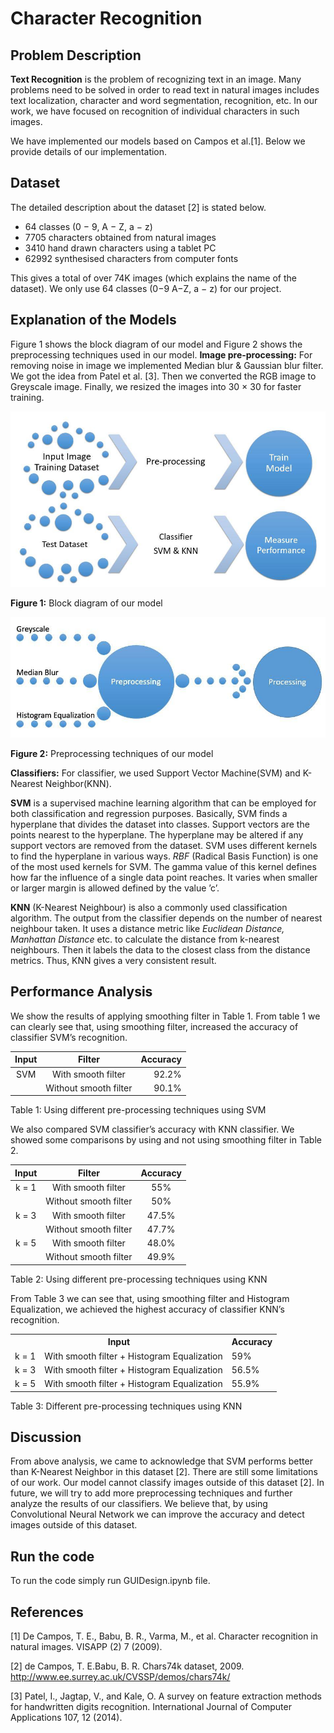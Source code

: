 # Character Recognition
## Problem Description
**Text Recognition** is the problem of recognizing text in an image. Many problems need to be solved in order to read text in natural images includes text localization, character and word segmentation, recognition, etc. In our work, we have focused on recognition of individual characters in such images.

We have implemented our models based on Campos et al.[1]. Below we provide details of our implementation.

## Dataset
The detailed description about the dataset [2] is stated below.
- 64 classes (0 − 9, A − Z, a − z)
- 7705 characters obtained from natural images
- 3410 hand drawn characters using a tablet PC
- 62992 synthesised characters from computer fonts

This gives a total of over 74K images (which explains the name of the dataset). We only use 64 classes (0−9 A−Z, a − z) for our project.

## Explanation of the Models

Figure 1 shows the block diagram of our model and Figure 2 shows the preprocessing techniques used in our model.
**Image pre-processing:** For removing noise in image we implemented Median blur & Gaussian blur filter. We
got the idea from Patel et al. [3]. Then we converted the RGB image to Greyscale image. Finally, we resized the images into 30 × 30 for faster training.

![Text-recognition-DIP-Lab](Image1.jpg)

**Figure 1:** Block diagram of our model

![Text-recognition-DIP-Lab](Image2.jpg)

**Figure 2:** Preprocessing techniques of our model

**Classifiers:** For classifier, we used Support Vector Machine(SVM) and K-Nearest Neighbor(KNN).

**SVM** is a supervised machine learning algorithm that can be employed for both classification and regression purposes. Basically, SVM finds a hyperplane that divides the dataset into classes. Support vectors are the points nearest to the hyperplane. The hyperplane may be altered if any support vectors are removed from the dataset.
SVM uses different kernels to find the hyperplane in various ways. *RBF* (Radical Basis Function) is one of the most used kernels for SVM. The gamma value of this kernel defines how far the influence of a single data point reaches. It varies when smaller or larger margin is allowed defined by the value ’c’.

**KNN** (K-Nearest Neighbour) is also a commonly used classification algorithm. The output from the classifier depends on the number of nearest neighbour taken. It uses a distance metric like *Euclidean Distance, Manhattan Distance* etc. to calculate the distance from k-nearest neighbours. Then it labels the data to the closest class from the distance metrics. Thus, KNN gives a very consistent result.

## Performance Analysis
We show the results of applying smoothing filter in Table 1. From table 1 we can clearly see that, using smoothing filter, increased the accuracy of classifier SVM’s recognition.

| **Input** |         **Filter**        | **Accuracy** |
|:-----:|:---------------------:|---------:|
|  SVM  |   With smooth filter  |   92.2%  |
|       | Without smooth filter |   90.1%  |

Table 1: Using different pre-processing techniques using SVM

We also compared SVM classifier’s accuracy with KNN classifier. We showed some comparisons by using and not using smoothing filter in Table 2.

| **Input** |         **Filter**        | **Accuracy** |
|:-----:|:---------------------:|:--------:|
| k = 1 |   With smooth filter  |    55%   |
|       | Without smooth filter |    50%   |
| k = 3 |   With smooth filter  |   47.5%  |
|       | Without smooth filter |   47.7%  |
| k = 5 |   With smooth filter  |   48.0%  |
|       | Without smooth filter |   49.9%  |

Table 2: Using different pre-processing techniques using KNN

From Table 3 we can see that, using smoothing filter and Histogram Equalization, we achieved the highest
accuracy of classifier KNN’s recognition.

<table class="tg">
  <tr>
    <th class="tg-88nc" colspan="2">Input</th>
    <th class="tg-88nc">Accuracy</th>
  </tr>
  <tr>
    <td class="tg-0lax">k = 1</td>
    <td class="tg-baqh">With smooth filter + Histogram Equalization</td>
    <td class="tg-baqh">59%</td>
  </tr>
  <tr>
    <td class="tg-baqh">k = 3</td>
    <td class="tg-baqh">With smooth filter + Histogram Equalization</td>
    <td class="tg-baqh">56.5%</td>
  </tr>
  <tr>
    <td class="tg-baqh">k = 5</td>
    <td class="tg-baqh">With smooth filter + Histogram Equalization</td>
    <td class="tg-baqh">55.9%</td>
  </tr>
</table>

Table 3: Different pre-processing techniques using KNN

## Discussion

From above analysis, we came to acknowledge that SVM performs better than K-Nearest Neighbor in this dataset [2]. There are still some limitations of our work. Our model cannot classify images outside of this dataset [2]. In future, we will try to add more preprocessing techniques and further analyze the results of our classifiers. We believe that, by using Convolutional Neural Network we can improve the accuracy and detect images outside of this dataset.

## Run the code
To run the code simply run GUIDesign.ipynb file.

## References

[1] De Campos, T. E., Babu, B. R., Varma, M., et al. Character recognition in natural images. VISAPP (2)
7 (2009).

[2] de Campos, T. E.Babu, B. R. Chars74k dataset, 2009. http://www.ee.surrey.ac.uk/CVSSP/demos/chars74k/

[3] Patel, I., Jagtap, V., and Kale, O. A survey on feature extraction methods for handwritten digits recognition. International Journal of Computer Applications 107, 12 (2014).
